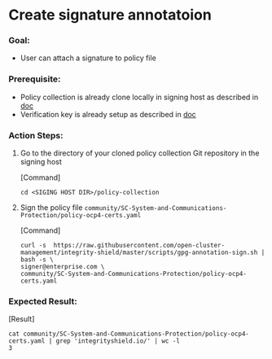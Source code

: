 # Create signature annotatoion

### Goal:
- User can attach a signature to policy file

### Prerequisite: 
- Policy collection is already clone locally in signing host as described in [doc](../prerequisite-setup/GIT_CLONE_POLICY_COLLECTION.md)
- Verification key is already setup as described in [doc](../prerequisite-setup/GPG_KEY_SETUP.md)
 
### Action Steps:
1. Go to the directory of your cloned policy collection Git repository in the signing host
   
   [Command]
   ```
   cd <SIGING HOST DIR>/policy-collection
   ```
   
2. Sign the policy file `community/SC-System-and-Communications-Protection/policy-ocp4-certs.yaml`
   
   [Command]
   ```
   curl -s  https://raw.githubusercontent.com/open-cluster-management/integrity-shield/master/scripts/gpg-annotation-sign.sh | bash -s \
   signer@enterprise.com \
   community/SC-System-and-Communications-Protection/policy-ocp4-certs.yaml
   ```
   
### Expected Result:

   [Result]
   ```
   cat community/SC-System-and-Communications-Protection/policy-ocp4-certs.yaml | grep 'integrityshield.io/' | wc -l
   3
   ```

